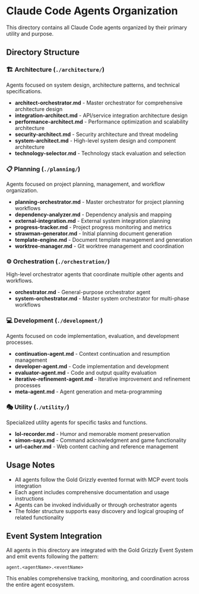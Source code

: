 # Claude Code Agents Organization

This directory contains all Claude Code agents organized by their primary utility and purpose.

## Directory Structure

### 🏗️ Architecture (`./architecture/`)
Agents focused on system design, architecture patterns, and technical specifications.

- **architect-orchestrator.md** - Master orchestrator for comprehensive architecture design
- **integration-architect.md** - API/service integration architecture design
- **performance-architect.md** - Performance optimization and scalability architecture
- **security-architect.md** - Security architecture and threat modeling
- **system-architect.md** - High-level system design and component architecture
- **technology-selector.md** - Technology stack evaluation and selection

### 📋 Planning (`./planning/`)
Agents focused on project planning, management, and workflow organization.

- **planning-orchestrator.md** - Master orchestrator for project planning workflows
- **dependency-analyzer.md** - Dependency analysis and mapping
- **external-integration.md** - External system integration planning
- **progress-tracker.md** - Project progress monitoring and metrics
- **strawman-generator.md** - Initial planning document generation
- **template-engine.md** - Document template management and generation
- **worktree-manager.md** - Git worktree management and coordination

### ⚙️ Orchestration (`./orchestration/`)
High-level orchestrator agents that coordinate multiple other agents and workflows.

- **orchestrator.md** - General-purpose orchestrator agent
- **system-orchestrator.md** - Master system orchestrator for multi-phase workflows

### 💻 Development (`./development/`)
Agents focused on code implementation, evaluation, and development processes.

- **continuation-agent.md** - Context continuation and resumption management
- **developer-agent.md** - Code implementation and development
- **evaluator-agent.md** - Code and output quality evaluation
- **iterative-refinement-agent.md** - Iterative improvement and refinement processes
- **meta-agent.md** - Agent generation and meta-programming

### 🎭 Utility (`./utility/`)
Specialized utility agents for specific tasks and functions.

- **lol-recorder.md** - Humor and memorable moment preservation
- **simon-says.md** - Command acknowledgment and game functionality
- **url-cacher.md** - Web content caching and reference management

## Usage Notes

- All agents follow the Gold Grizzly evented format with MCP event tools integration
- Each agent includes comprehensive documentation and usage instructions
- Agents can be invoked individually or through orchestrator agents
- The folder structure supports easy discovery and logical grouping of related functionality

## Event System Integration

All agents in this directory are integrated with the Gold Grizzly Event System and emit events following the pattern:
```
agent.<agentName>.<eventName>
```

This enables comprehensive tracking, monitoring, and coordination across the entire agent ecosystem.